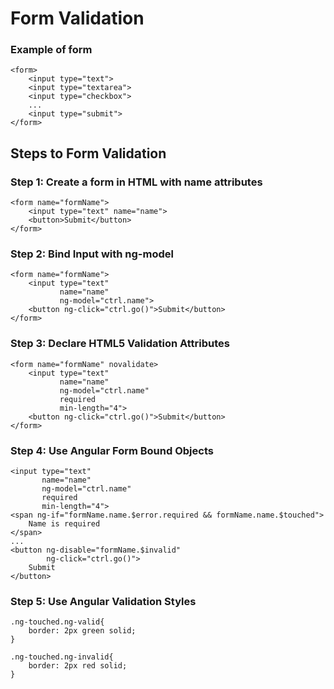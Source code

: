# Form Validation
### Example of form
```
<form>
    <input type="text">
    <input type="textarea">
    <input type="checkbox">
    ...
    <input type="submit">
</form>
```
## Steps to Form Validation
### Step 1: Create a form in HTML with name attributes
```
<form name="formName">
    <input type="text" name="name">
    <button>Submit</button>
</form>
```
### Step 2: Bind Input with ng-model
```
<form name="formName">
    <input type="text"
           name="name"
           ng-model="ctrl.name">
    <button ng-click="ctrl.go()">Submit</button>
</form>
```
### Step 3: Declare HTML5 Validation Attributes
```
<form name="formName" novalidate>
    <input type="text"
           name="name"
           ng-model="ctrl.name"
           required
           min-length="4">
    <button ng-click="ctrl.go()">Submit</button>
</form>
```
### Step 4: Use Angular Form Bound Objects
```
<input type="text"
       name="name"
       ng-model="ctrl.name"
       required
       min-length="4">
<span ng-if="formName.name.$error.required && formName.name.$touched">
    Name is required
</span>
...
<button ng-disable="formName.$invalid"
        ng-click="ctrl.go()">
    Submit
</button>
```

### Step 5: Use Angular Validation Styles
```
.ng-touched.ng-valid{
    border: 2px green solid;
}

.ng-touched.ng-invalid{
    border: 2px red solid;
}
```